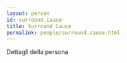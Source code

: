 ```yaml
---
layout: person
id: surround.cause
title: Surround Cause
permalink: people/surround.cause.html
---
```


Dettagli della persona